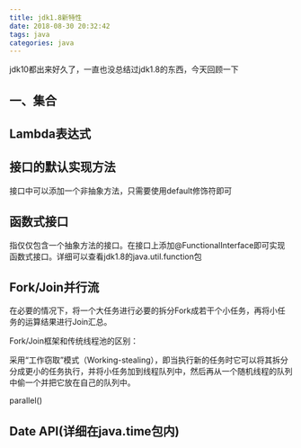 ```yaml
---
title: jdk1.8新特性
date: 2018-08-30 20:32:42
tags: java
categories: java
---
```

jdk10都出来好久了，一直也没总结过jdk1.8的东西，今天回顾一下

## 一、集合 ##


## Lambda表达式 ##


## 接口的默认实现方法 ##

接口中可以添加一个非抽象方法，只需要使用default修饰符即可


## 函数式接口 ##

指仅仅包含一个抽象方法的接口。在接口上添加@FunctionalInterface即可实现函数式接口。详细可以查看jdk1.8的java.util.function包


## Fork/Join并行流 ##

在必要的情况下，将一个大任务进行必要的拆分Fork成若干个小任务，再将小任务的运算结果进行Join汇总。

Fork/Join框架和传统线程池的区别：

采用“工作窃取”模式（Working-stealing），即当执行新的任务时它可以将其拆分分成更小的任务执行，并将小任务加到线程队列中，然后再从一个随机线程的队列中偷一个并把它放在自己的队列中。

parallel()




## Date API(详细在java.time包内) ##






